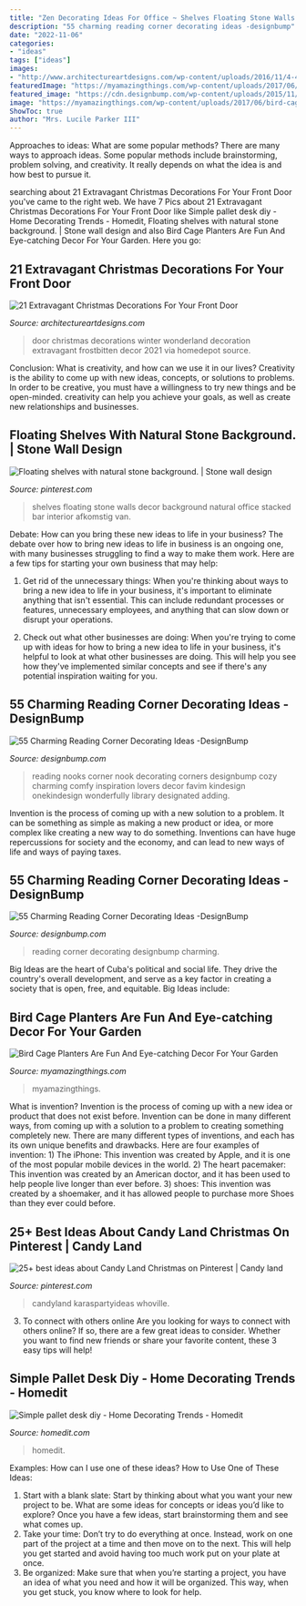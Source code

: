 ```yaml
---
title: "Zen Decorating Ideas For Office ~ Shelves Floating Stone Walls Decor Background Natural Office Stacked Bar Interior Afkomstig Van"
description: "55 charming reading corner decorating ideas -designbump"
date: "2022-11-06"
categories:
- "ideas"
tags: ["ideas"]
images:
- "http://www.architectureartdesigns.com/wp-content/uploads/2016/11/4-44.jpg"
featuredImage: "https://myamazingthings.com/wp-content/uploads/2017/06/bird-cage-garden-ideas-12.jpg"
featured_image: "https://cdn.designbump.com/wp-content/uploads/2015/11/reading-corner-nook22.jpg"
image: "https://myamazingthings.com/wp-content/uploads/2017/06/bird-cage-garden-ideas-12.jpg"
ShowToc: true
author: "Mrs. Lucile Parker III"
---
```



Approaches to ideas: What are some popular methods?
There are many ways to approach ideas. Some popular methods include brainstorming, problem solving, and creativity. It really depends on what the idea is and how best to pursue it.

	

		
searching about 21 Extravagant Christmas Decorations For Your Front Door you've came to the right web. We have 7 Pics about 21 Extravagant Christmas Decorations For Your Front Door like Simple pallet desk diy - Home Decorating Trends - Homedit, Floating shelves with natural stone background. | Stone wall design and also Bird Cage Planters Are Fun And Eye-catching Decor For Your Garden. Here you go:
		
    
## 21 Extravagant Christmas Decorations For Your Front Door

<img loading=lazy src="http://www.architectureartdesigns.com/wp-content/uploads/2016/11/4-44.jpg" onerror="this.onerror=null;this.src='https://tse2.mm.bing.net/th?id=OIP.MSXEqvx4fjuf7HCqEAPJDgHaLG&amp;pid=15.1';" alt="21 Extravagant Christmas Decorations For Your Front Door">

_Source: architectureartdesigns.com_

>door christmas decorations winter wonderland decoration extravagant frostbitten decor 2021 via homedepot source. 

	

Conclusion: What is creativity, and how can we use it in our lives?
Creativity is the ability to come up with new ideas, concepts, or solutions to problems. In order to be creative, you must have a willingness to try new things and be open-minded. creativity can help you achieve your goals, as well as create new relationships and businesses.

    
## Floating Shelves With Natural Stone Background. | Stone Wall Design

<img loading=lazy src="https://i.pinimg.com/736x/6d/f9/20/6df920a94470a8e292bfb53740f40b98.jpg" onerror="this.onerror=null;this.src='https://tse3.mm.bing.net/th?id=OIP.PQ40Meua0rBIm2z4vxEUbgHaNU&amp;pid=15.1';" alt="Floating shelves with natural stone background. | Stone wall design">

_Source: pinterest.com_

>shelves floating stone walls decor background natural office stacked bar interior afkomstig van. 

	

Debate: How can you bring these new ideas to life in your business?
The debate over how to bring new ideas to life in business is an ongoing one, with many businesses struggling to find a way to make them work. Here are a few tips for starting your own business that may help: 
1. Get rid of the unnecessary things: When you're thinking about ways to bring a new idea to life in your business, it's important to eliminate anything that isn't essential. This can include redundant processes or features, unnecessary employees, and anything that can slow down or disrupt your operations. 

2. Check out what other businesses are doing: When you're trying to come up with ideas for how to bring a new idea to life in your business, it's helpful to look at what other businesses are doing. This will help you see how they've implemented similar concepts and see if there's any potential inspiration waiting for you.

    
## 55 Charming Reading Corner Decorating Ideas -DesignBump

<img loading=lazy src="https://cdn.designbump.com/wp-content/uploads/2015/11/reading-corner-nook08.jpg" onerror="this.onerror=null;this.src='https://tse1.mm.bing.net/th?id=OIP.Pt200OS5GDaQzj09eI_-DQHaLH&amp;pid=15.1';" alt="55 Charming Reading Corner Decorating Ideas -DesignBump">

_Source: designbump.com_

>reading nooks corner nook decorating corners designbump cozy charming comfy inspiration lovers decor favim kindesign onekindesign wonderfully library designated adding. 

	

Invention is the process of coming up with a new solution to a problem. It can be something as simple as making a new product or idea, or more complex like creating a new way to do something. Inventions can have huge repercussions for society and the economy, and can lead to new ways of life and ways of paying taxes.

    
## 55 Charming Reading Corner Decorating Ideas -DesignBump

<img loading=lazy src="https://cdn.designbump.com/wp-content/uploads/2015/11/reading-corner-nook22.jpg" onerror="this.onerror=null;this.src='https://tse4.mm.bing.net/th?id=OIP.tLGY7aJv86MNIoTHpz4ocQHaKN&amp;pid=15.1';" alt="55 Charming Reading Corner Decorating Ideas -DesignBump">

_Source: designbump.com_

>reading corner decorating designbump charming. 

	

Big Ideas are the heart of Cuba's political and social life. They drive the country's overall development, and serve as a key factor in creating a society that is open, free, and equitable. Big Ideas include:

    
## Bird Cage Planters Are Fun And Eye-catching Decor For Your Garden

<img loading=lazy src="https://myamazingthings.com/wp-content/uploads/2017/06/bird-cage-garden-ideas-12.jpg" onerror="this.onerror=null;this.src='https://tse3.mm.bing.net/th?id=OIP.LhwQSN-TfWJZHeFSVT21NwHaLH&amp;pid=15.1';" alt="Bird Cage Planters Are Fun And Eye-catching Decor For Your Garden">

_Source: myamazingthings.com_

>myamazingthings. 

	

What is invention?
Invention is the process of coming up with a new idea or product that does not exist before. Invention can be done in many different ways, from coming up with a solution to a problem to creating something completely new. There are many different types of inventions, and each has its own unique benefits and drawbacks. Here are four examples of invention: 1) The iPhone: This invention was created by Apple, and it is one of the most popular mobile devices in the world. 2) The heart pacemaker: This invention was created by an American doctor, and it has been used to help people live longer than ever before. 3) shoes: This invention was created by a shoemaker, and it has allowed people to purchase more Shoes than they ever could before.

    
## 25+ Best Ideas About Candy Land Christmas On Pinterest | Candy Land

<img loading=lazy src="https://i.pinimg.com/736x/af/d6/97/afd6975d83131cc86e9b95abf43efc0a.jpg" onerror="this.onerror=null;this.src='https://tse2.mm.bing.net/th?id=OIP.EwqbzV42teS-TT7TPUv-5AHaJ6&amp;pid=15.1';" alt="25+ best ideas about Candy Land Christmas on Pinterest | Candy land">

_Source: pinterest.com_

>candyland karaspartyideas whoville. 

	

3. To connect with others online
Are you looking for ways to connect with others online? If so, there are a few great ideas to consider. Whether you want to find new friends or share your favorite content, these 3 easy tips will help!

    
## Simple Pallet Desk Diy - Home Decorating Trends - Homedit

<img loading=lazy src="http://cdn.homedit.com/wp-content/uploads/2015/07/Simple-pallet-desk-diy-576x1024.jpg" onerror="this.onerror=null;this.src='https://tse3.mm.bing.net/th?id=OIP.BQAgc8e1eiB6eD7xSNoOBgHaNK&amp;pid=15.1';" alt="Simple pallet desk diy - Home Decorating Trends - Homedit">

_Source: homedit.com_

>homedit. 

	

Examples: How can I use one of these ideas?
How to Use One of These Ideas: 
1. Start with a blank slate: Start by thinking about what you want your new project to be. What are some ideas for concepts or ideas you’d like to explore? Once you have a few ideas, start brainstorming them and see what comes up. 
2. Take your time: Don’t try to do everything at once. Instead, work on one part of the project at a time and then move on to the next. This will help you get started and avoid having too much work put on your plate at once. 
3. Be organized: Make sure that when you’re starting a project, you have an idea of what you need and how it will be organized. This way, when you get stuck, you know where to look for help. 

